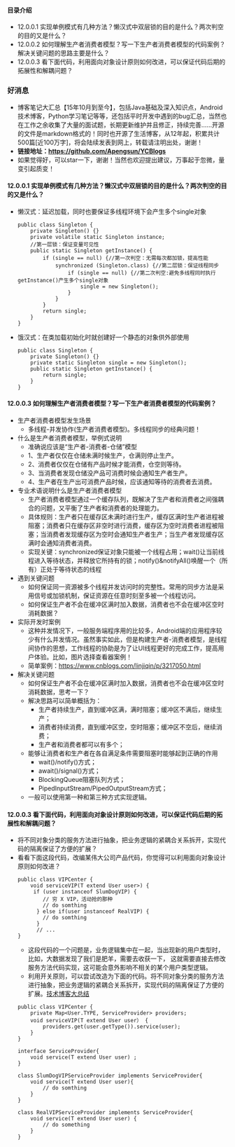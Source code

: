 #### 目录介绍
- 12.0.0.1 实现单例模式有几种方法？懒汉式中双层锁的目的是什么？两次判空的目的又是什么？
- 12.0.0.2 如何理解生产者消费者模型？写一下生产者消费者模型的代码案例？解决关键问题的思路主要是什么？
- 12.0.0.3 看下面代码，利用面向对象设计原则如何改进，可以保证代码后期的拓展性和解耦问题？



### 好消息
- 博客笔记大汇总【15年10月到至今】，包括Java基础及深入知识点，Android技术博客，Python学习笔记等等，还包括平时开发中遇到的bug汇总，当然也在工作之余收集了大量的面试题，长期更新维护并且修正，持续完善……开源的文件是markdown格式的！同时也开源了生活博客，从12年起，积累共计500篇[近100万字]，将会陆续发表到网上，转载请注明出处，谢谢！
- **链接地址：https://github.com/Apengsun/YCBlogs**
- 如果觉得好，可以star一下，谢谢！当然也欢迎提出建议，万事起于忽微，量变引起质变！



#### 12.0.0.1 实现单例模式有几种方法？懒汉式中双层锁的目的是什么？两次判空的目的又是什么？
- 懒汉式：延迟加载，同时也要保证多线程环境下会产生多个single对象
    ```
    public class Singleton { 
        private Singleton() {} 
        private volatile static Singleton instance;
        //第一层锁：保证变量可见性 
        public static Singleton getInstance() { 
            if (single == null) {//第一次判空：无需每次都加锁，提高性能 
                synchronized (Singleton.class) {//第二层锁：保证线程同步
                    if (single == null) {//第二次判空:避免多线程同时执行getInstance()产生多个single对象 
                        single = new Singleton(); 
                    } 
                } 
            } 
            return single; 
        } 
    }
    ```
- 饿汉式：在类加载初始化时就创建好一个静态的对象供外部使用
    ```
    public class Singleton { 
        private Singleton() {} 
        private static Singleton single = new Singleton(); 
        public static Singleton getInstance() { 
            return single; 
        } 
    }
    ```


#### 12.0.0.3 如何理解生产者消费者模型？写一下生产者消费者模型的代码案例？
- 生产者消费者模型发生场景
    - 多线程-并发协作(生产者消费者模型)。多线程同步的经典问题！
- 什么是生产者消费者模型，举例式说明
    - 准确说应该是“生产者-消费者-仓储”模型
    - 1、生产者仅仅在仓储未满时候生产，仓满则停止生产。
    - 2、消费者仅仅在仓储有产品时候才能消费，仓空则等待。
    - 3、当消费者发现仓储没产品可消费时候会通知生产者生产。
    - 4、生产者在生产出可消费产品时候，应该通知等待的消费者去消费。
- 专业术语说明什么是生产者消费者模型
    - 生产者消费者模型通过一个缓存队列，既解决了生产者和消费者之间强耦合的问题，又平衡了生产者和消费者的处理能力。
    - 具体规则：生产者只在缓存区未满时进行生产，缓存区满时生产者进程被阻塞；消费者只在缓存区非空时进行消费，缓存区为空时消费者进程被阻塞；当消费者发现缓存区为空时会通知生产者生产；当生产者发现缓存区满时会通知消费者消费。
    - 实现关键：synchronized保证对象只能被一个线程占用；wait()让当前线程进入等待状态，并释放它所持有的锁；notify()&notifyAll()唤醒一个（所有）正处于等待状态的线程
- 遇到关键问题
    - 如何保证同一资源被多个线程并发访问时的完整性。常用的同步方法是采用信号或加锁机制，保证资源在任意时刻至多被一个线程访问。
    - 如何保证生产者不会在缓冲区满时加入数据，消费者也不会在缓冲区空时消耗数据？
- 实际开发时案例
    - 这种并发情况下，一般服务端程序用的比较多，Android端的应用程序较少有什么并发情况。虽然事实如此，但是构建生产者-消费者模型，是线程间协作的思想，工作线程的协助是为了让UI线程更好的完成工作，提高用户体验。比如，图片选择查看器案例！
    - 简单案例：https://www.cnblogs.com/linjiqin/p/3217050.html
- 解决关键问题
    - 如何保证生产者不会在缓冲区满时加入数据，消费者也不会在缓冲区空时消耗数据，思考一下？
    - 解决思路可以简单概括为：
        - 生产者持续生产，直到缓冲区满，满时阻塞；缓冲区不满后，继续生产；
        - 消费者持续消费，直到缓冲区空，空时阻塞；缓冲区不空后，继续消费；
        - 生产者和消费者都可以有多个；
    - 能够让消费者和生产者在各自满足条件需要阻塞时能够起到正确的作用
        - wait()/notify()方式；
        - await()/signal()方式；
        - BlockingQueue阻塞队列方式；
        - PipedInputStream/PipedOutputStream方式；
    - 一般可以使用第一种和第三种方式实现逻辑。




#### 12.0.0.3 看下面代码，利用面向对象设计原则如何改进，可以保证代码后期的拓展性和解耦问题？
- 将不同对象分类的服务方法进行抽象，把业务逻辑的紧耦合关系拆开，实现代码的隔离保证了方便的扩展？
- 看看下面这段代码，改编某伟大公司产品代码，你觉得可以利用面向对象设计原则如何改进？
    ```
    public class VIPCenter {
        void serviceVIP(T extend User user>) {
         if (user instanceof SlumDogVIP) {
            // 穷 X VIP，活动抢的那种
            // do somthing
          } else if(user instanceof RealVIP) {
            // do somthing
          }
          // ...
    }
    ```
    - 这段代码的一个问题是，业务逻辑集中在一起，当出现新的用户类型时，比如，大数据发现了我们是肥羊，需要去收获一下， 这就需要直接去修改服务方法代码实现，这可能会意外影响不相关的某个用户类型逻辑。
    - 利用开关原则，可以尝试改造为下面的代码。将不同对象分类的服务方法进行抽象，把业务逻辑的紧耦合关系拆开，实现代码的隔离保证了方便的扩展。[技术博客大总结](https://github.com/Apengsun/YCBlogs)
    ```
    public class VIPCenter {
        private Map<User.TYPE, ServiceProvider> providers;
        void serviceVIP(T extend User user） {
            providers.get(user.getType()).service(user);
        }
    }
    
    interface ServiceProvider{
        void service(T extend User user) ;
    }
    
    class SlumDogVIPServiceProvider implements ServiceProvider{
        void service(T extend User user){
            // do somthing
        }
    }
    
    class RealVIPServiceProvider implements ServiceProvider{
        void service(T extend User user) {
            // do something
        }
    }
    ```





